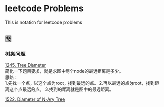 # leetcode Problems
This is notation for leetcode problems


## 图
### 树类问题
[1245. Tree Diameter](https://leetcode.com/problems/tree-diameter/)   
简化一下题目要求，就是求图中两个node的最远距离是多少。  
思路：  
1.先找一个点，以这个点为root，找到最远的点。
2.再以最远的点为root，找到距离这个点最远的点。
3.找到的距离就是图中的最远距离。

[1522. Diameter of N-Ary Tree](https://leetcode.com/problems/diameter-of-n-ary-tree/)  
